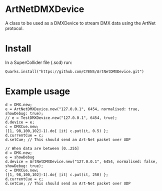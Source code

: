 # ArtNetDMXDevice
A class to be used as a DMXDevice to stream DMX data using the ArtNet protocol. 

# Install
In a SuperCollider file (.scd) run:
```
Quarks.install("https://github.com/CYENS/ArtNetDMXDevice.git")
```

# Example usage
```
d = DMX.new;
e = ArtNetDMXDevice.new("127.0.0.1", 6454, normalised: true, showDebug: true);
// e = TestDMXDevice.new("127.0.0.1", 6454, true);
d.device = e;
c = DMXCue.new;
([1, 98,100,102]-1).do{ |it| c.put(it, 0.5) };
d.currentCue = c;
d.setCue; // This should send an Art-Net packet over UDP
```
```
// When data are between [0..255]
d = DMX.new;
e = showDebug
d.device = ArtNetDMXDevice.new("127.0.0.1", 6454, normalised: false, showDebug: true);
c = DMXCue.new;
([1, 98,100,102]-1).do{ |it| c.put(it, 250) };
d.currentCue = c;
d.setCue; // This should send an Art-Net packet over UDP
```
